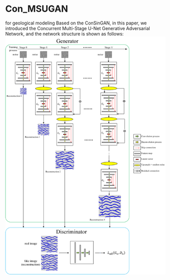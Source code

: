 # Con_MSUGAN
for geological modeling
Based on the ConSinGAN, in this paper, we introduced the Concurrent Multi-Stage U-Net Generative Adversarial Network, and the network structure is shown as follows:
![Network_Structure](./imgs/Network_Structure.png)
